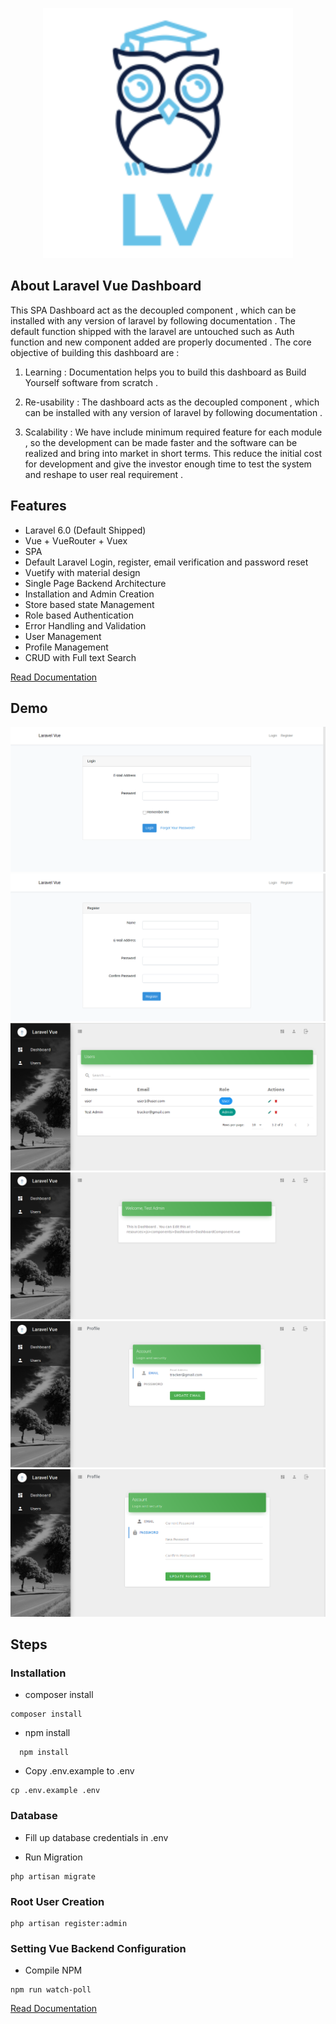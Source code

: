 <p align="center"><img height="50%" src="/public/images/logo.png" width="400"></p>


## About Laravel Vue Dashboard

This SPA Dashboard act as the decoupled component , which can be installed with any version of laravel by following documentation . The default function shipped with the laravel are untouched 
 such as  Auth function and new component added are properly documented . The core objective of building this dashboard are :
 
 1. Learning : Documentation helps you to build this dashboard as Build Yourself software from scratch .
 
 2. Re-usability : The dashboard acts as the decoupled component , which can be installed with any version of laravel by following documentation .
 3. Scalability :
 We have include minimum required feature for each module , so the development can be made faster and the software can be realized and 
  bring into market in short terms. This reduce the initial cost for development and give the investor enough time to test the system and reshape 
  to user real requirement .
 
## Features

- Laravel 6.0 (Default Shipped)
- Vue + VueRouter + Vuex 
- SPA 
- Default Laravel Login, register, email verification and password reset
- Vuetify with material design
- Single Page Backend Architecture
- Installation and Admin Creation 
- Store based state Management
- Role based Authentication
- Error Handling and Validation
- User Management
- Profile Management
- CRUD with Full text Search

[Read Documentation](https://www.suntos.com.np/laravel-vue-vuetify-dashboard-template/)


## Demo

<img  src="/public/images/demo/login.png" >
<img src="/public/images/demo/register.png" >
<img  src="/public/images/demo/users.png" >
<img  src="/public/images/demo/dashboard.png" >
<img  src="/public/images/demo/account_email.png" >
<img  src="/public/images/demo/account-password.png" >

## Steps

### Installation
- composer install

```
composer install
```
- npm install
  
```
  npm install
```
- Copy .env.example to .env
```
cp .env.example .env
```

### Database

- Fill up  database credentials in .env

- Run Migration
```
php artisan migrate
```

### Root User Creation

```
php artisan register:admin
```

### Setting Vue Backend Configuration

- Compile NPM

```
npm run watch-poll
```

[Read Documentation](https://www.suntos.com.np/laravel-vue-vuetify-dashboard-template/)
